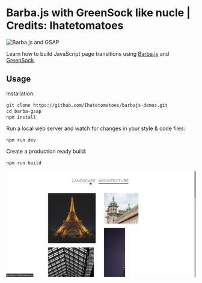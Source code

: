 # Barba.js with GreenSock like nucle | Credits: Ihatetomatoes

![Barba.js and GSAP](../assets/img_barba-js-gsap.png)

Learn how to build JavaScript page transitions using [Barba.js](https://barba.js.org/) and [GreenSock](https://greensock.com/?ref=7856eb).

## Usage

Installation:

```
git clone https://github.com/Ihatetomatoes/barbajs-demos.git
cd barba-gsap
npm install
```

Run a local web server and watch for changes in your style & code files:

```
npm run dev
```

Create a production ready build:

```
npm run build
```

![Barba.js](./barbagsap.png)
